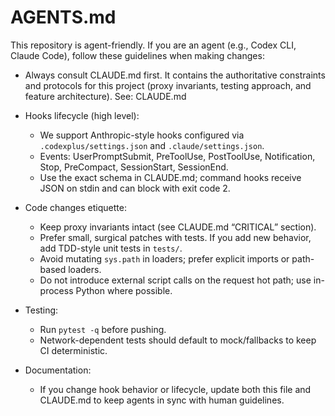 # AGENTS.md

This repository is agent-friendly. If you are an agent (e.g., Codex CLI, Claude Code), follow these guidelines when making changes:

- Always consult CLAUDE.md first. It contains the authoritative constraints and protocols for this project (proxy invariants, testing approach, and feature architecture). See: CLAUDE.md

- Hooks lifecycle (high level):
  - We support Anthropic-style hooks configured via `.codexplus/settings.json` and `.claude/settings.json`.
  - Events: UserPromptSubmit, PreToolUse, PostToolUse, Notification, Stop, PreCompact, SessionStart, SessionEnd.
  - Use the exact schema in CLAUDE.md; command hooks receive JSON on stdin and can block with exit code 2.

- Code changes etiquette:
  - Keep proxy invariants intact (see CLAUDE.md “CRITICAL” section).
  - Prefer small, surgical patches with tests. If you add new behavior, add TDD-style unit tests in `tests/`.
  - Avoid mutating `sys.path` in loaders; prefer explicit imports or path-based loaders.
  - Do not introduce external script calls on the request hot path; use in-process Python where possible.

- Testing:
  - Run `pytest -q` before pushing.
  - Network-dependent tests should default to mock/fallbacks to keep CI deterministic.

- Documentation:
  - If you change hook behavior or lifecycle, update both this file and CLAUDE.md to keep agents in sync with human guidelines.

